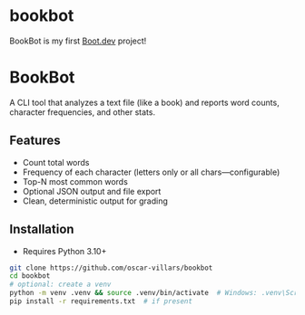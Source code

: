 # bookbot

BookBot is my first [Boot.dev](https://www.boot.dev) project!

# BookBot
A CLI tool that analyzes a text file (like a book) and reports word counts, character frequencies, and other stats.

## Features
- Count total words
- Frequency of each character (letters only or all chars—configurable)
- Top-N most common words
- Optional JSON output and file export
- Clean, deterministic output for grading

## Installation
- Requires Python 3.10+

```bash
git clone https://github.com/oscar-villars/bookbot
cd bookbot
# optional: create a venv
python -m venv .venv && source .venv/bin/activate  # Windows: .venv\Scripts\activate
pip install -r requirements.txt  # if present